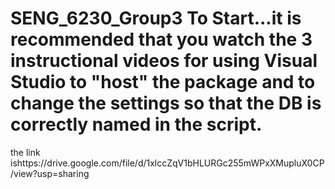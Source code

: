 # SENG_6230_Group3 To Start...it is recommended that you watch the 3 instructional videos for using Visual Studio to "host" the package and to change the settings so that the DB is correctly named in the script.
the link ishttps://drive.google.com/file/d/1xlccZqV1bHLURGc255mWPxXMupluX0CP/view?usp=sharing
